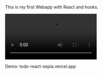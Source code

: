 This is my first Webapp  with React and hooks.

![](todogif.mp4)

Demo:
todo-react-sepia.vercel.app
